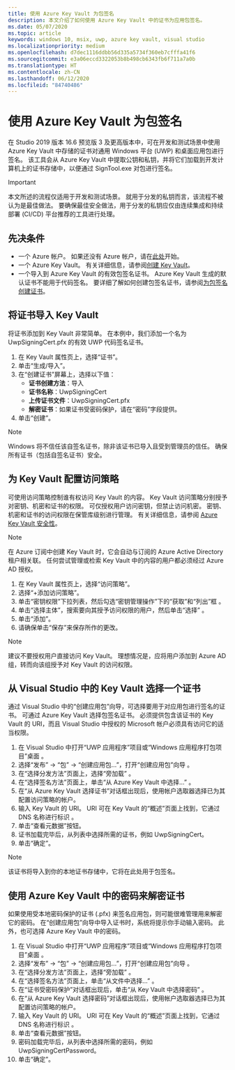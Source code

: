 ```yaml
---
title: 使用 Azure Key Vault 为包签名
description: 本文介绍了如何使用 Azure Key Vault 中的证书为应用包签名。
ms.date: 05/07/2020
ms.topic: article
keywords: windows 10, msix, uwp, azure key vault, visual studio
ms.localizationpriority: medium
ms.openlocfilehash: d7dec1116ddbb56d335a5734f360eb7cfffa41f6
ms.sourcegitcommit: e3a06eccd3322053b8b498cb6343fb6f711a7a0b
ms.translationtype: HT
ms.contentlocale: zh-CN
ms.lasthandoff: 06/12/2020
ms.locfileid: "84740486"
---
```

# <a name="sign-packages-with-azure-key-vault"></a>使用 Azure Key Vault 为包签名

在 Studio 2019 版本 16.6 预览版 3 及更高版本中，可在开发和测试场景中使用 Azure Key Vault 中存储的证书对通用 Windows 平台 (UWP) 和桌面应用包进行签名。 该工具会从 Azure Key Vault 中提取公钥和私钥，并将它们加载到开发计算机上的证书存储中，以便通过 SignTool.exe 对包进行签名。

> [!IMPORTANT]
> 本文所述的流程仅适用于开发和测试场景。 就用于分发的私钥而言，该流程不被认为是最佳做法。 要确保最佳安全做法，用于分发的私钥应仅由连续集成和持续部署 (CI/CD) 平台推荐的工具进行处理。

## <a name="prerequisites"></a>先决条件

- 一个 Azure 帐户。 如果还没有 Azure 帐户，请在[此处](https://azure.microsoft.com/free/)开始。
- 一个 Azure Key Vault。 有关详细信息，请参阅[创建 Key Vault](https://docs.microsoft.com/azure/key-vault/secrets/quick-create-portal#create-a-vault)。
- 一个导入到 Azure Key Vault 的有效包签名证书。 Azure Key Vault 生成的默认证书不能用于代码签名。 要详细了解如何创建包签名证书，请参阅[为包签名创建证书](../package/create-certificate-package-signing.md)。

## <a name="import-a-certificate-to-your-key-vault"></a>将证书导入 Key Vault

将证书添加到 Key Vault 非常简单。 在本例中，我们添加一个名为 UwpSigningCert.pfx 的有效 UWP 代码签名证书。

1. 在 Key Vault 属性页上，选择“证书”。
2. 单击“生成/导入”。
3. 在“创建证书”屏幕上，选择以下值：
    - **证书创建方法**：导入
    - **证书名称**：UwpSigningCert
    - **上传证书文件**：UwpSigningCert.pfx
    - **解密证书**：如果证书受密码保护，请在“密码”字段提供。
4. 单击“创建”。

> [!NOTE]
> Windows 将不信任该自签名证书，除非该证书已导入且受到管理员的信任。 确保所有证书（包括自签名证书）安全。

## <a name="configure-the-access-policies-for-your-key-vault"></a>为 Key Vault 配置访问策略

可使用访问策略控制谁有权访问 Key Vault 的内容。 Key Vault 访问策略分别授予对密钥、机密和证书的权限。 可仅授权用户访问密钥，但禁止访问机密。 密钥、机密和证书的访问权限在保管库级别进行管理。 有关详细信息，请参阅 [Azure Key Vault 安全性](https://docs.microsoft.com/azure/key-vault/general/overview-security#identity-and-access-management)。

> [!NOTE]
> 在 Azure 订阅中创建 Key Vault 时，它会自动与订阅的 Azure Active Directory 租户相关联。 任何尝试管理或检索 Key Vault 中的内容的用户都必须经过 Azure AD 授权。

1. 在 Key Vault 属性页上，选择“访问策略”。
2. 选择“+添加访问策略”。
3. 单击“密钥权限”下拉列表，然后勾选“密钥管理操作”下的“获取”和“列出”框   。
4. 单击“选择主体”，搜索要向其授予访问权限的用户，然后单击“选择” 。
5. 单击“添加”。
6. 请确保单击“保存”来保存所作的更改。

> [!NOTE]
> 建议不要授权用户直接访问 Key Vault。 理想情况是，应将用户添加到 Azure AD 组，转而向该组授予对 Key Vault 的访问权限。

## <a name="select-a-certificate-from-your-key-vault-in-visual-studio"></a>从 Visual Studio 中的 Key Vault 选择一个证书

通过 Visual Studio 中的“创建应用包”向导，可选择要用于对应用包进行签名的证书。 可通过 Azure Key Vault 选择包签名证书。 必须提供包含该证书的 Key Vault 的 URI，而且 Visual Studio 中授权的 Microsoft 帐户必须具有访问它的适当权限。

1. 在 Visual Studio 中打开“UWP 应用程序”项目或“Windows 应用程序打包项目”桌面 。
2. 选择“发布” -> “包” -> “创建应用包…”，打开“创建应用包”向导   。
3. 在“选择分发方法”页面上，选择“旁加载” 。
4. 在“选择签名方法”页面上，单击“从 Azure Key Vault 中选择…” 。
5. 在“从 Azure Key Vault 选择证书”对话框出现后，使用帐户选取器选择已为其配置访问策略的帐户。
6. 输入 Key Vault 的 URI。 URI 可在 Key Vault 的“概述”页面上找到，它通过 DNS 名称进行标识 。
7. 单击“查看元数据”按钮。
8. 证书加载完毕后，从列表中选择所需的证书，例如 UwpSigningCert。
9. 单击“确定”。

> [!NOTE]
> 该证书将导入到你的本地证书存储中，它将在此处用于包签名。

## <a name="decrypt-your-certificate-with-a-password-from-azure-key-vault"></a>使用 Azure Key Vault 中的密码来解密证书

如果使用受本地密码保护的证书 (.pfx) 来签名应用包，则可能很难管理用来解密它的密码。 在“创建应用包”向导中导入证书时，系统将提示你手动输入密码。 此外，也可选择 Azure Key Vault 中的密码。

1. 在 Visual Studio 中打开“UWP 应用程序”项目或“Windows 应用程序打包项目”桌面 。
2. 选择“发布” -> “包” -> “创建应用包…”，打开“创建应用包”向导   。
3. 在“选择分发方法”页面上，选择“旁加载” 。
4. 在“选择签名方法”页面上，单击“从文件中选择…” 。
5. 在“证书受密码保护”对话框出现后，单击“从 Key Vault 中选择密码” 。
6. 在“从 Azure Key Vault 选择密码”对话框出现后，使用帐户选取器选择已为其配置访问策略的帐户。
7. 输入 Key Vault 的 URI。 URI 可在 Key Vault 的“概述”页面上找到，它通过 DNS 名称进行标识 。
8. 单击“查看元数据”按钮。
9. 密码加载完毕后，从列表中选择所需的密码，例如 UwpSigningCertPassword。
10. 单击“确定”。
